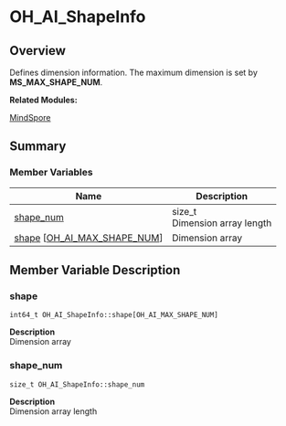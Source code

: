 # OH_AI_ShapeInfo


## Overview

Defines dimension information. The maximum dimension is set by **MS_MAX_SHAPE_NUM**.

**Related Modules:**

[MindSpore](_mind_spore.md)


## Summary


### Member Variables

| Name | Description | 
| -------- | -------- |
| [shape_num](#shape_num) | size_t<br/>Dimension array length  | 
| [shape](#shape) [[OH_AI_MAX_SHAPE_NUM](_mind_spore.md#oh_ai_max_shape_num)] | Dimension array  | 


## Member Variable Description 


### shape

  
```
int64_t OH_AI_ShapeInfo::shape[OH_AI_MAX_SHAPE_NUM]
```
**Description**<br>
Dimension array


### shape_num

  
```
size_t OH_AI_ShapeInfo::shape_num
```
**Description**<br>
Dimension array length
